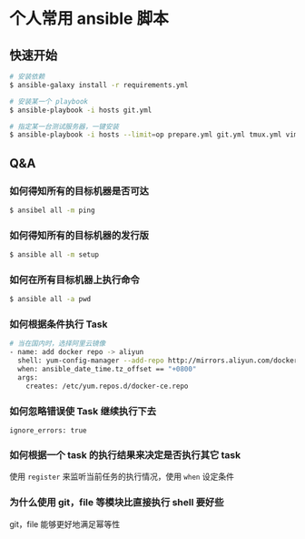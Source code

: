 # 个人常用 ansible 脚本

## 快速开始

``` bash
# 安装依赖
$ ansible-galaxy install -r requirements.yml

# 安装某一个 playbook
$ ansible-playbook -i hosts git.yml

# 指定某一台测试服务器，一键安装
$ ansible-playbook -i hosts --limit=op prepare.yml git.yml tmux.yml vim.yml language.yml zsh.yml
```

## Q&A

### 如何得知所有的目标机器是否可达

``` bash
$ ansibel all -m ping
```

### 如何得知所有的目标机器的发行版

``` bash
$ ansible all -m setup
```

### 如何在所有目标机器上执行命令

``` bash
$ ansible all -a pwd
```

### 如何根据条件执行 Task

``` bash
# 当在国内时，选择阿里云镜像
- name: add docker repo -> aliyun
  shell: yum-config-manager --add-repo http://mirrors.aliyun.com/docker-ce/linux/centos/docker-ce.repo
  when: ansible_date_time.tz_offset == "+0800"
  args:
    creates: /etc/yum.repos.d/docker-ce.repo 
```

### 如何忽略错误使 Task 继续执行下去

`ignore_errors: true`


### 如何根据一个 task 的执行结果来决定是否执行其它 task

使用 `register` 来监听当前任务的执行情况，使用 `when` 设定条件

### 为什么使用 git，file 等模块比直接执行 shell 要好些

git，file 能够更好地满足幂等性
